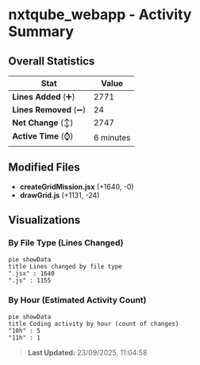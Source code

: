 # nxtqube_webapp - Activity Summary 

## Overall Statistics

| Stat                   | Value                                                             |
| ---------------------- | ----------------------------------------------------------------- |
| **Lines Added** (➕)   | 2771                                          |
| **Lines Removed** (➖) | 24                                        |
| **Net Change** (↕)    | 2747                |
| **Active Time** (⌚)   | 6 minutes |


## Modified Files
- **createGridMission.jsx** (+1640, -0)
- **drawGrid.js** (+1131, -24)

## Visualizations

### By File Type (Lines Changed)

```mermaid
pie showData
title Lines changed by file type
".jsx" : 1640
".js" : 1155
```

### By Hour (Estimated Activity Count)

```mermaid
pie showData
title Coding activity by hour (count of changes)
"10h" : 5
"11h" : 1
```


> **Last Updated:** 23/09/2025, 11:04:58